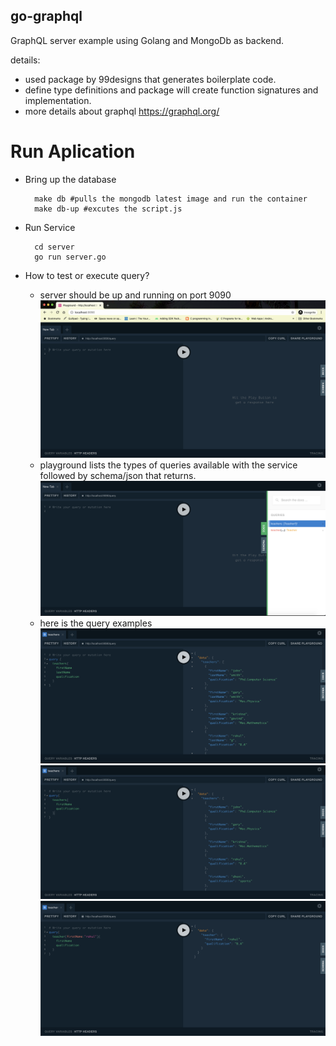 go-graphql
---

  GraphQL server example using Golang and MongoDb as backend.
  
  details:
  - used package by 99designs that generates boilerplate code.
  - define type definitions and package will create function signatures and implementation.
  - more details about graphql https://graphql.org/

  # Run Aplication
   - Bring up the database
      
      ```
        make db #pulls the mongodb latest image and run the container
        make db-up #excutes the script.js
      ```
   - Run Service
      ```
        cd server
        go run server.go
      ```
   - How to test or execute query?
      - server should be up and running on port 9090
        ![image](screenshots/localhost.png)
      - playground lists the types of queries available with the service followed by schema/json that returns.
        ![image](screenshots/available-queries.png)
      - here is the query examples
        ![image](screenshots/teachers_all.png)
        ![image](screenshots/teachers_selected.png)
        ![image](screenshots/teacher_query.png)
